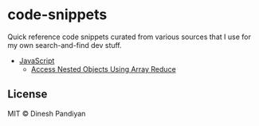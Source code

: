 # code-snippets
Quick reference code snippets curated from various sources that I use for my own search-and-find dev stuff.


- [JavaScript](https://github.com/flexdinesh/code-snippets/tree/master/js)
  - [Access Nested Objects Using Array Reduce](https://github.com/flexdinesh/code-snippets/blob/master/js/access-objects-array-reduce.md)


## License

MIT © Dinesh Pandiyan
